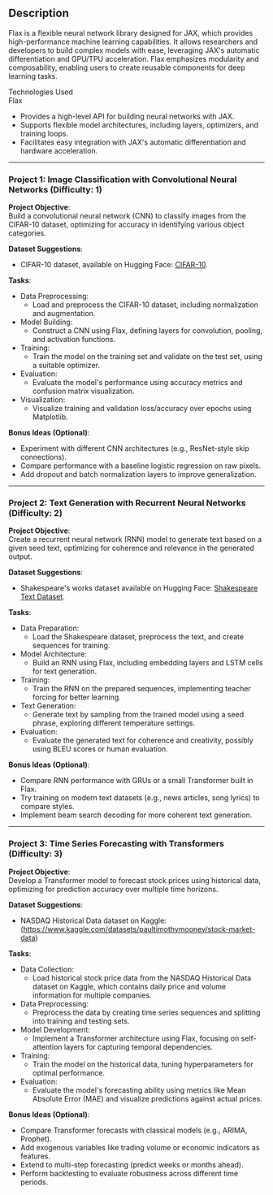 ## Description

Flax is a flexible neural network library designed for JAX, which provides high-performance machine learning capabilities. It allows researchers and developers to build complex models with ease, leveraging JAX's automatic differentiation and GPU/TPU acceleration. Flax emphasizes modularity and composability, enabling users to create reusable components for deep learning tasks.

Technologies Used  
Flax  

- Provides a high-level API for building neural networks with JAX.  
- Supports flexible model architectures, including layers, optimizers, and training loops.  
- Facilitates easy integration with JAX's automatic differentiation and hardware acceleration.  

---

### Project 1: Image Classification with Convolutional Neural Networks (Difficulty: 1)

**Project Objective**:  
Build a convolutional neural network (CNN) to classify images from the CIFAR-10 dataset, optimizing for accuracy in identifying various object categories.  

**Dataset Suggestions**:  
- CIFAR-10 dataset, available on Hugging Face: [CIFAR-10](https://huggingface.co/datasets/cifar10).  

**Tasks**:  
- Data Preprocessing:  
    - Load and preprocess the CIFAR-10 dataset, including normalization and augmentation.  
- Model Building:  
    - Construct a CNN using Flax, defining layers for convolution, pooling, and activation functions.  
- Training:  
    - Train the model on the training set and validate on the test set, using a suitable optimizer.  
- Evaluation:  
    - Evaluate the model's performance using accuracy metrics and confusion matrix visualization.  
- Visualization:  
    - Visualize training and validation loss/accuracy over epochs using Matplotlib.  

**Bonus Ideas (Optional)**:  
- Experiment with different CNN architectures (e.g., ResNet-style skip connections).  
- Compare performance with a baseline logistic regression on raw pixels.  
- Add dropout and batch normalization layers to improve generalization.  

---

### Project 2: Text Generation with Recurrent Neural Networks (Difficulty: 2)

**Project Objective**:  
Create a recurrent neural network (RNN) model to generate text based on a given seed text, optimizing for coherence and relevance in the generated output.  

**Dataset Suggestions**:  
- Shakespeare's works dataset available on Hugging Face: [Shakespeare Text Dataset](https://huggingface.co/datasets/shakespeare).  

**Tasks**:  
- Data Preparation:  
    - Load the Shakespeare dataset, preprocess the text, and create sequences for training.  
- Model Architecture:  
    - Build an RNN using Flax, including embedding layers and LSTM cells for text generation.  
- Training:  
    - Train the RNN on the prepared sequences, implementing teacher forcing for better learning.  
- Text Generation:  
    - Generate text by sampling from the trained model using a seed phrase, exploring different temperature settings.  
- Evaluation:  
    - Evaluate the generated text for coherence and creativity, possibly using BLEU scores or human evaluation.  

**Bonus Ideas (Optional)**:  
- Compare RNN performance with GRUs or a small Transformer built in Flax.  
- Try training on modern text datasets (e.g., news articles, song lyrics) to compare styles.  
- Implement beam search decoding for more coherent text generation.  

---

### Project 3: Time Series Forecasting with Transformers (Difficulty: 3)

**Project Objective**:  
Develop a Transformer model to forecast stock prices using historical data, optimizing for prediction accuracy over multiple time horizons.  

**Dataset Suggestions**:  
- NASDAQ Historical Data dataset on Kaggle: (https://www.kaggle.com/datasets/paultimothymooney/stock-market-data)  

**Tasks**:  
- Data Collection:  
    - Load historical stock price data from the NASDAQ Historical Data dataset on Kaggle, which contains daily price and volume information for multiple companies.  
- Data Preprocessing:  
    - Preprocess the data by creating time series sequences and splitting into training and testing sets.  
- Model Development:  
    - Implement a Transformer architecture using Flax, focusing on self-attention layers for capturing temporal dependencies.  
- Training:  
    - Train the model on the historical data, tuning hyperparameters for optimal performance.  
- Evaluation:  
    - Evaluate the model's forecasting ability using metrics like Mean Absolute Error (MAE) and visualize predictions against actual prices.  

**Bonus Ideas (Optional)**:  
- Compare Transformer forecasts with classical models (e.g., ARIMA, Prophet).  
- Add exogenous variables like trading volume or economic indicators as features.  
- Extend to multi-step forecasting (predict weeks or months ahead).  
- Perform backtesting to evaluate robustness across different time periods.  
